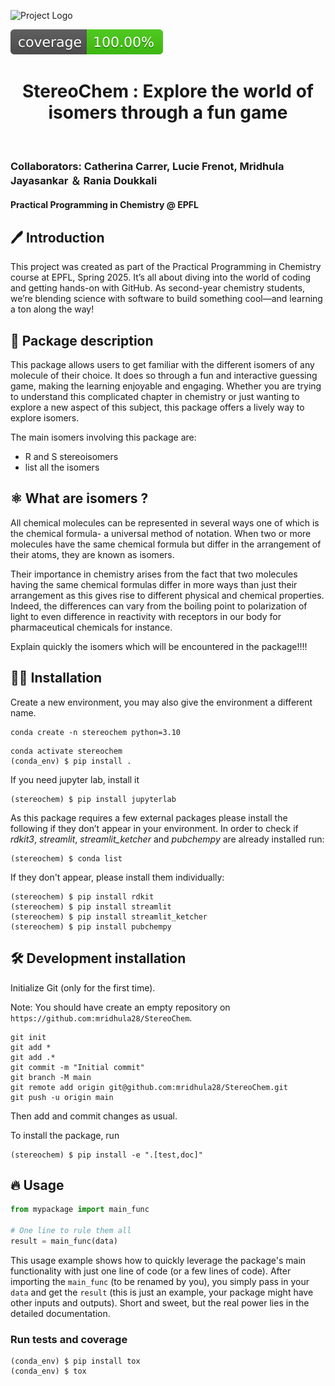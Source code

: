 ![Project Logo](assets/banner1.png)

![Coverage Status](assets/coverage-badge.svg)

<h1 align="center">
StereoChem : Explore the world of isomers through a fun game 
</h1>

<br>

### Collaborators: Catherina Carrer, Lucie Frenot, Mridhula Jayasankar ＆ Rania Doukkali
#### Practical Programming in Chemistry @ EPFL

## 🖊 Introduction 

This project was created as part of the Practical Programming in Chemistry course at EPFL, Spring 2025. It’s all about diving into the world of coding and getting hands-on with GitHub. As second-year chemistry students, we’re blending science with software to build something cool—and learning a ton along the way!

## 📖 Package description 

This package allows users to get familiar with the different isomers of any molecule of their choice. It does so through a fun and interactive guessing game, making the learning enjoyable and engaging. Whether you are trying to understand this complicated chapter in chemistry or just wanting to explore a new aspect of this subject, this package offers a lively way to explore isomers. 

The main isomers involving this package are: 
-	R and S stereoisomers
- list all the isomers 

## ⚛ What are isomers ? 

All chemical molecules can be represented in several ways one of which is the chemical formula- a universal method of notation. When two or more molecules have the same chemical formula but differ in the arrangement of their atoms, they are known as isomers.

Their importance in chemistry arises from the fact that two molecules having the same chemical formulas differ in more ways than just their arrangement as this gives rise to different physical and chemical properties. Indeed, the differences can vary from the boiling point to polarization of light to even difference in reactivity with receptors in our body for pharmaceutical chemicals for instance. 

Explain quickly the isomers which will be encountered in the package!!!!

## 👩‍💻 Installation

Create a new environment, you may also give the environment a different name. 

```
conda create -n stereochem python=3.10 
```

```
conda activate stereochem
(conda_env) $ pip install .
```

If you need jupyter lab, install it 

```
(stereochem) $ pip install jupyterlab
```

As this package requires a few external packages please install the following if they don’t appear in your environment. In order to check if *rdkit3*, *streamlit*, *streamlit_ketcher* and *pubchempy* are already 
installed run:

```
(stereochem) $ conda list
```

If they don't appear, please install them individually: 

```
(stereochem) $ pip install rdkit 
(stereochem) $ pip install streamlit 
(stereochem) $ pip install streamlit_ketcher
(stereochem) $ pip install pubchempy 
```

## 🛠️ Development installation

Initialize Git (only for the first time). 

Note: You should have create an empty repository on `https://github.com:mridhula28/StereoChem`.

```
git init
git add * 
git add .*
git commit -m "Initial commit" 
git branch -M main
git remote add origin git@github.com:mridhula28/StereoChem.git 
git push -u origin main
```

Then add and commit changes as usual. 

To install the package, run

```
(stereochem) $ pip install -e ".[test,doc]"
```

## 🔥 Usage 

```python
from mypackage import main_func

# One line to rule them all
result = main_func(data)
```

This usage example shows how to quickly leverage the package's main functionality with just one line of code (or a few lines of code). 
After importing the `main_func` (to be renamed by you), you simply pass in your `data` and get the `result` (this is just an example, your package might have other inputs and outputs). 
Short and sweet, but the real power lies in the detailed documentation.

### Run tests and coverage

```
(conda_env) $ pip install tox
(conda_env) $ tox

